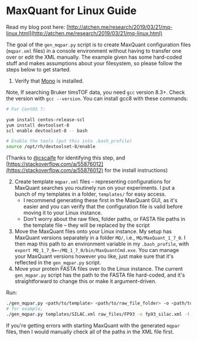 MaxQuant for Linux Guide
========================

Read my blog post here: [http://atchen.me/research/2019/03/21/mq-linux.html](http://atchen.me/research/2019/03/21/mq-linux.html)

The goal of the `gen_mqpar.py` script is to create MaxQuant configuration files (`mqpar.xml` files) in a console environment without having to transfer one over or edit the XML manually. The example given has some hard-coded stuff and makes assumptions about your filesystem, so please follow the steps below to get started.

1. Verify that [Mono](https://www.mono-project.com/download/stable/#download-lin) is installed.

Note, If searching Bruker timsTOF data, you need `gcc` version 8.3+. Check the version with `gcc --version`. You can install gcc8 with these commands:

```bash
# For CentOS 7:

yum install centos-release-scl
yum install devtoolset-8
scl enable devtoolset-8 -- bash

# Enable the tools (put this into .bash_profile)
source /opt/rh/devtoolset-8/enable
```

(Thanks to [@cscaife](https://github.com/cscaife) for identifying this step, and [https://stackoverflow.com/a/55876012](https://stackoverflow.com/a/55876012) for the install instructions)

2. Create template `mqpar.xml` files – representing configurations for MaxQuant searches you routinely run on your experiments. I put a bunch of my templates in a folder, `templates/` for easy access. 
    - I recommend generating these first in the MaxQuant GUI, as it's easier and you can verify that the configuration file is valid before moving it to your Linux instance.
    - Don't worry about the raw files, folder paths, or FASTA file paths in the template file – they will be replaced by the script
3. Move the MaxQuant files onto your Linux instance. My setup has MaxQuant versions separately in a folder `MQ/`, i.e., `MQ/MaxQuant_1_7_0`. I then map this path to an environment variable in my `.bash_profile`, with `export MQ_1_7_0=~/MQ_1_7_0/bin/MaxQuantCmd.exe`. You can manage your MaxQuant versions however you like, just make sure that it's reflected in the `gen_mqpar.py` script.
4. Move your protein FASTA files over to the Linux instance. The current `gen_mqpar.py` script has the path to the FASTA file hard-coded, and it's straightforward to change this or make it argument-driven.

Run:
```bash
./gen_mqpar.py <path/to/template> <path/to/raw_file_folder> -o <path/to/output_mqpar.xml> -t <num_threads>
# for example,
./gen_mqpar.py templates/SILAC.xml raw_files/FP93 -o fp93_silac.xml -t 6

```

If you're getting errors with starting MaxQuant with the generated `mqpar` files, then I would manually check all of the paths in the XML file first.

